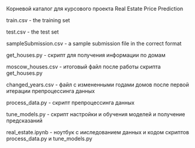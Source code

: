 Корневой каталог для курсового проекта Real Estate Price Prediction

train.csv - the training set

test.csv - the test set

sampleSubmission.csv - a sample submission file in the correct format

get_houses.py - скрипт для получения информации по домам

moscow_houses.csv - итоговый файл после работы скрипта get_houses.py

changed_years.csv - файл с измененными годами домов после первой итерации препроцессинга данных

process_data.py - скрипт препроцессинга данных

tune_models.py - скрипт настройки и обучения моделей и получение предсказаний

real_estate.ipynb - ноутбук с ииследованием данных и кодом скриптов process_data.py и tune_models.py
